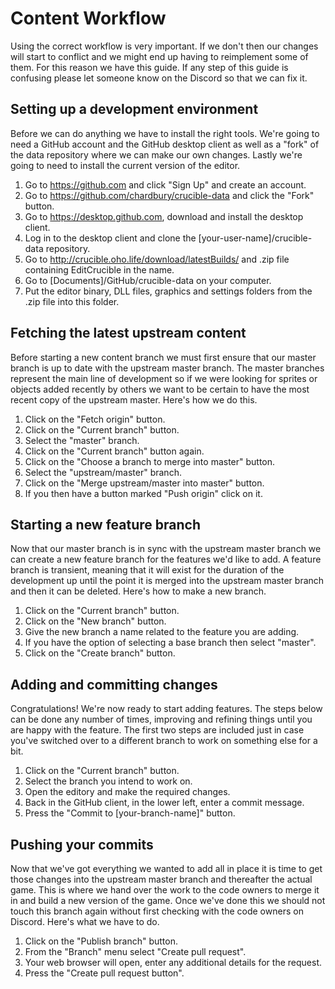 # Content Workflow

Using the correct workflow is very important. If we don't then our changes will start to conflict and we might end up having to reimplement some of them. For this reason we have this guide. If any step of this guide is confusing please let someone know on the Discord so that we can fix it.

## Setting up a development environment

Before we can do anything we have to install the right tools. We're going to need a GitHub account and the GitHub desktop client as well as a "fork" of the data repository where we can make our own changes. Lastly we're going to need to install the current version of the editor.

1. Go to https://github.com and click "Sign Up" and create an account.
2. Go to https://github.com/chardbury/crucible-data and click the "Fork" button.
3. Go to https://desktop.github.com, download and install the desktop client.
4. Log in to the desktop client and clone the [your-user-name]/crucible-data repository.
5. Go to http://crucible.oho.life/download/latestBuilds/ and .zip file containing EditCrucible in the name.
6. Go to [Documents]/GitHub/crucible-data on your computer.
7. Put the editor binary, DLL files, graphics and settings folders from the .zip file into this folder.

## Fetching the latest upstream content

Before starting a new content branch we must first ensure that our master branch is up to date with the upstream master branch. The master branches represent the main line of development so if we were looking for sprites or objects added recently by others we want to be certain to have the most recent copy of the upstream master. Here's how we do this.

1. Click on the "Fetch origin" button.
2. Click on the "Current branch" button.
3. Select the "master" branch.
4. Click on the "Current branch" button again.
5. Click on the "Choose a branch to merge into master" button.
6. Select the "upstream/master" branch.
7. Click on the "Merge upstream/master into master" button.
8. If you then have a button marked "Push origin" click on it.

## Starting a new feature branch

Now that our master branch is in sync with the upstream master branch we can create a new feature branch for the features we'd like to add. A feature branch is transient, meaning that it will exist for the duration of the development up until the point it is merged into the upstream master branch and then it can be deleted. Here's how to make a new branch.

1. Click on the "Current branch" button.
2. Click on the "New branch" button.
3. Give the new branch a name related to the feature you are adding.
4. If you have the option of selecting a base branch then select "master".
5. Click on the "Create branch" button.

## Adding and committing changes

Congratulations! We're now ready to start adding features. The steps below can be done any number of times, improving and refining things until you are happy with the feature. The first two steps are included just in case you've switched over to a different branch to work on something else for a bit.

1. Click on the "Current branch" button.
2. Select the branch you intend to work on.
3. Open the editory and make the required changes.
4. Back in the GitHub client, in the lower left, enter a commit message.
5. Press the "Commit to [your-branch-name]" button.

## Pushing your commits

Now that we've got everything we wanted to add all in place it is time to get those changes into the upstream master branch and thereafter the actual game. This is where we hand over the work to the code owners to merge it in and build a new version of the game. Once we've done this we should not touch this branch again without first checking with the code owners on Discord. Here's what we have to do.

1. Click on the "Publish branch" button.
2. From the "Branch" menu select "Create pull request".
3. Your web browser will open, enter any additional details for the request.
4. Press the "Create pull request button".